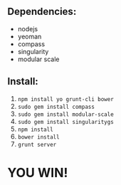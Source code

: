 ## Dependencies:
- nodejs 
- yeoman
- compass
- singularity
- modular scale

## Install:

1. `npm install yo grunt-cli bower`
2. `sudo gem install compass`
3. `sudo gem install modular-scale`
4. `sudo gem install singularitygs`
5. `npm install`
6. `bower install`
7. `grunt server`

# YOU WIN!
